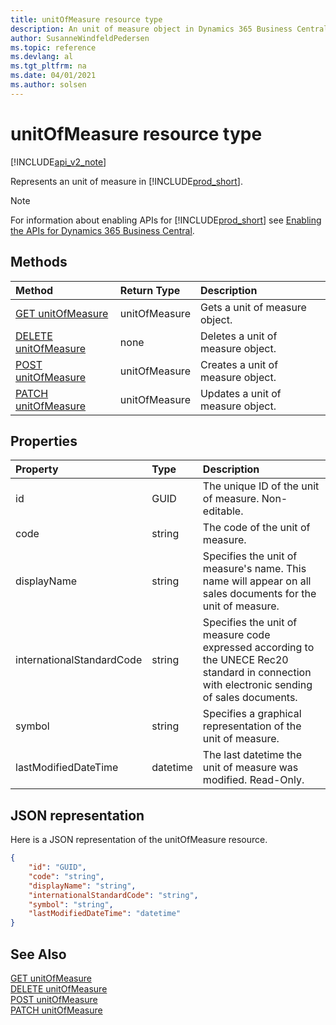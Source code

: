 ```yaml
---
title: unitOfMeasure resource type  
description: An unit of measure object in Dynamics 365 Business Central.
author: SusanneWindfeldPedersen
ms.topic: reference
ms.devlang: al
ms.tgt_pltfrm: na
ms.date: 04/01/2021
ms.author: solsen
---
```


# unitOfMeasure resource type

[!INCLUDE[api_v2_note](../../../includes/api_v2_note.md)]

<!-- START>DO_NOT_EDIT -->
<!-- IMPORTANT:Do not edit any of the content between here and the END>DO_NOT_EDIT. -->
Represents an unit of measure in [!INCLUDE[prod_short](../../../includes/prod_short.md)].

> [!NOTE]
> For information about enabling APIs for [!INCLUDE[prod_short](../../../includes/prod_short.md)] see [Enabling the APIs for Dynamics 365 Business Central](../enabling-apis-for-dynamics-nav.md).

## Methods

| Method | Return Type|Description |
|:--------------------|:-----------|:-------------------------|
|[GET unitOfMeasure](../api/dynamics_unitofmeasure_get.md)|unitOfMeasure|Gets a unit of measure object.|
|[DELETE unitOfMeasure](../api/dynamics_unitofmeasure_delete.md)|none|Deletes a unit of measure object.|
|[POST unitOfMeasure](../api/dynamics_unitofmeasure_create.md)|unitOfMeasure|Creates a unit of measure object.|
|[PATCH unitOfMeasure](../api/dynamics_unitofmeasure_update.md)|unitOfMeasure|Updates a unit of measure object.|



## Properties

| Property           | Type   |Description     |
|:-------------------|:-------|:---------------|
|id|GUID|The unique ID of the unit of measure. Non-editable.|
|code|string|The code of the unit of measure.|
|displayName|string|Specifies the unit of measure's name. This name will appear on all sales documents for the unit of measure.|
|internationalStandardCode|string|Specifies the unit of measure code expressed according to the UNECE Rec20 standard in connection with electronic sending of sales documents.|
|symbol|string|Specifies a graphical representation of the unit of measure.|
|lastModifiedDateTime|datetime|The last datetime the unit of measure was modified. Read-Only.|

## JSON representation

Here is a JSON representation of the unitOfMeasure resource.


```json
{
    "id": "GUID",
    "code": "string",
    "displayName": "string",
    "internationalStandardCode": "string",
    "symbol": "string",
    "lastModifiedDateTime": "datetime"
}
```
<!-- IMPORTANT: END>DO_NOT_EDIT -->



## See Also
[GET unitOfMeasure](../api/dynamics_unitOfMeasure_Get.md)  
[DELETE unitOfMeasure](../api/dynamics_unitOfMeasure_Delete.md)  
[POST unitOfMeasure](../api/dynamics_unitOfMeasure_Create.md)  
[PATCH unitOfMeasure](../api/dynamics_unitOfMeasure_Update.md)
